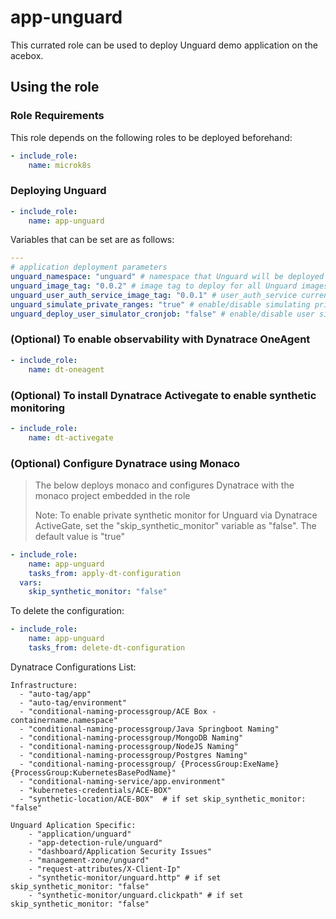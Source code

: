 # app-unguard

This currated role can be used to deploy Unguard demo application on the acebox.

## Using the role

### Role Requirements
This role depends on the following roles to be deployed beforehand:
```yaml
- include_role:
    name: microk8s

```
### Deploying Unguard

```yaml
- include_role:
    name: app-unguard
```

Variables that can be set are as follows:

```yaml
---
# application deployment parameters
unguard_namespace: "unguard" # namespace that Unguard will be deployed in
unguard_image_tag: "0.0.2" # image tag to deploy for all Unguard images
unguard_user_auth_service_image_tag: "0.0.1" # user_auth_service currently working version
unguard_simulate_private_ranges: "true" # enable/disable simulating private ranges on user simulator service
unguard_deploy_user_simulator_cronjob: "false" # enable/disable user simulator cronjob

```
### (Optional) To enable observability with Dynatrace OneAgent

```yaml
- include_role:
    name: dt-oneagent
```

### (Optional) To install Dynatrace Activegate to enable synthetic monitoring

```yaml
- include_role:
    name: dt-activegate
```

### (Optional) Configure Dynatrace using Monaco

> The below deploys monaco and configures Dynatrace with the monaco project embedded in the role
> 
> Note: To enable private synthetic monitor for Unguard via Dynatrace ActiveGate, set the "skip_synthetic_monitor" variable as "false". The default value is "true"

```yaml
- include_role:
    name: app-unguard
    tasks_from: apply-dt-configuration
  vars:
    skip_synthetic_monitor: "false"
```

To delete the configuration:

```yaml
- include_role:
    name: app-unguard
    tasks_from: delete-dt-configuration
```

Dynatrace Configurations List:

    Infrastructure:
      - "auto-tag/app"
      - "auto-tag/environment"
      - "conditional-naming-processgroup/ACE Box - containername.namespace"
      - "conditional-naming-processgroup/Java Springboot Naming"
      - "conditional-naming-processgroup/MongoDB Naming"
      - "conditional-naming-processgroup/NodeJS Naming"
      - "conditional-naming-processgroup/Postgres Naming"
      - "conditional-naming-processgroup/ {ProcessGroup:ExeName} {ProcessGroup:KubernetesBasePodName}"
      - "conditional-naming-service/app.environment"
      - "kubernetes-credentials/ACE-BOX"
      - "synthetic-location/ACE-BOX"  # if set skip_synthetic_monitor: "false"
    
    Unguard Aplication Specific:
        - "application/unguard"
        - "app-detection-rule/unguard"
        - "dashboard/Application Security Issues"
        - "management-zone/unguard"
        - "request-attributes/X-Client-Ip"
        - "synthetic-monitor/unguard.http" # if set skip_synthetic_monitor: "false"
        - "synthetic-monitor/unguard.clickpath" # if set skip_synthetic_monitor: "false"

